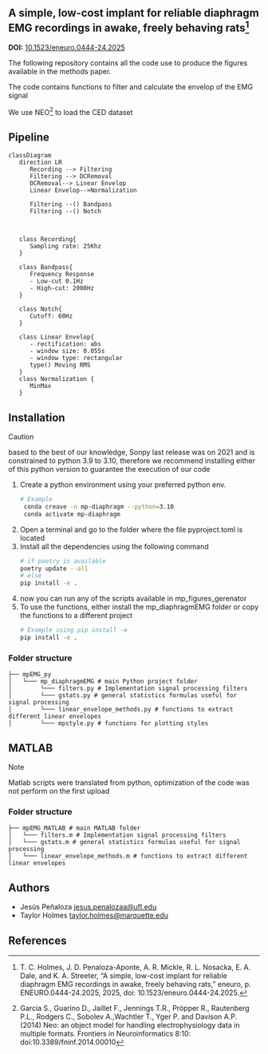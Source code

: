 ## A simple, low-cost implant for reliable diaphragm EMG recordings in awake, freely behaving rats[^1]

**DOI:** [10.1523/eneuro.0444-24.2025](https://www.eneuro.org/content/12/2/ENEURO.0444-24.2025)
    

The following repository contains all the code use to produce the figures available in the methods paper. 

The code contains functions to  filter and calculate the envelop of the EMG signal

We use NEO[^2] to load the CED dataset

## Pipeline 

``` mermaid
classDiagram
   direction LR
      Recording --> Filtering
      Filtering --> DCRemoval 
      DCRemoval--> Linear Envelop
      Linear Envelop-->Normalization

      Filtering --() Bandpass
      Filtering --() Notch
      
   

   class Recording{
      Sampling rate: 25Khz
   }

   class Bandpass{
      Frequency Response
      - Low-cut 0.1Hz
      - High-cut: 2000Hz
   }

   class Notch{
      Cutoff: 60Hz
   }

   class Linear Envelop{
      - rectification: abs
      - window size: 0.055s
      - window type: rectangular
      type() Moving RMS
   }
   class Normalization {
      MinMax
   }

```

## Installation

> [!CAUTION]
> based to the best of our knowledge, Sonpy last release was on 2021 and is constrained to python 3.9 to 3.10, therefore we recommend installing either of this python version to guarantee the execution of our code

1. Create a python environment using your preferred python env. 
   ``` sh
   # Example
    conda creave -n mp-diaphragm --python=3.10
    conda activate mp-diaphragm
   ```
2. Open a terminal and go to the folder where the file pyproject.toml is located
3. Install all the dependencies using the following command
   ```sh
   # if poetry is available
   poetry update --all
   # else 
   pip install -e .
   ```
4. now you can run any of the scripts available in mp_figures_gerenator 
5. To use the functions, either install the mp_diaphragmEMG folder or copy the functions to a different project
   ```sh 
   # Example using pip install -e
   pip install -e .
   ```

### Folder structure
``` 
├── mpEMG_py
│   └─── mp_diaphragmEMG # main Python project folder
│        └─── filters.py # Implementation signal processing filters
│        └─── gstats.py # general statistics formulas useful for signal processing
│        └─── linear_envelope_methods.py # functions to extract different linear envelopes
│        └─── mpstyle.py # functions for plotting styles
```

## MATLAB

> [!NOTE]
> Matlab scripts were translated from python, optimization of the code was not perform on the first upload 

### Folder structure
``` 
├── mpEMG_MATLAB # main MATLAB folder
│   └─── filters.m # Implementation signal processing filters
│   └─── gstats.m # general statistics formulas useful for signal processing
│   └─── linear_envelope_methods.m # functions to extract different linear envelopes
```

## Authors 
- Jesús Peñaloza <jesus.penalozaa@ufl.edu>
- Taylor Holmes <taylor.holmes@marquette.edu>

## References 
[^1]: T. C. Holmes, J. D. Penaloza-Aponte, A. R. Mickle, R. L. Nosacka, E. A. Dale, and K. A. Streeter, “A simple, low-cost implant for reliable diaphragm EMG recordings in awake, freely behaving rats,” eneuro, p. ENEURO.0444-24.2025, 2025, doi: 10.1523/eneuro.0444-24.2025.

[^2]: Garcia S., Guarino D., Jaillet F., Jennings T.R., Pröpper R., Rautenberg P.L.,
    Rodgers C., Sobolev A.,Wachtler T., Yger P. and Davison A.P. (2014)
    Neo: an object model for handling electrophysiology data in multiple formats.
    Frontiers in Neuroinformatics 8:10: doi:10.3389/fninf.2014.00010
   
